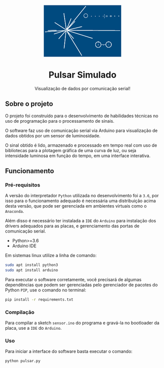 <!-- PROJECT LOGO -->
<br />
<p align="center">
  <a href="https://github.com/yohanalexander/pulsar-project">
    <img src="pulsar.png" alt="Logo" width="50%" height="50%">
  </a>

  <h1 align="center">Pulsar Simulado</h1>

  <p align="center">
    Visualização de dados por comunicação serial!
    <br />
   
<!-- ABOUT THE PROJECT -->
## Sobre o projeto


O projeto foi construído para o desenvolvimento de habilidades técnicas no uso de programação para o processamento de sinais. 

O software faz uso de comunicação serial via Arduino para visualização de dados obtidos por um sensor de luminosidade. 

O sinal obtido é lido, armazenado e processado em tempo real com uso de bibliotecas para a plotagem gráfica de uma curva de luz, ou seja intensidade luminosa em função do tempo, em uma interface interativa.

<!-- GETTING STARTED -->
## Funcionamento

### Pré-requisitos
A versão do interpretador `Python` utilizada no desenvolvimento foi a `3.6`, por isso para o funcionamento adequado é necessária uma distribuição acima desta versão, que pode ser gerenciada em ambientes virtuais como o `Anaconda`.

Além disso é necessário ter instalada a `IDE` do `Arduino` para instalação dos drivers adequados para as placas, e gerenciamento das portas de comunicação serial.

* Python>=3.6 
* Arduino IDE

Em  sistemas linux utilize a linha de comando:

```sh
sudo apt install python3
sudo apt install arduino
```

Para executar o software corretamente, você precisará de algumas dependências que podem ser gerenciadas pelo gerenciador de pacotes do Python `PIP`, use o comando no terminal:

```sh
pip install -r requirements.txt
```

### Compilação

Para compilar a sketch `sensor.ino` do programa e gravá-la no bootloader da placa, use a `IDE` do `Arduino`.

<!-- USAGE EXAMPLES -->
### Uso
Para iniciar a interface do software basta executar o comando:
```sh
python pulsar.py
```

